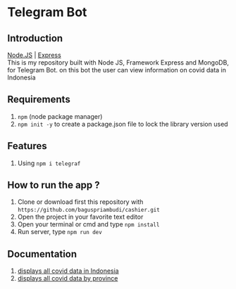 # Telegram Bot
## Introduction
[Node.JS](https://nodejs.org/en/) | [Express](https://expressjs.com/)<br/>
This is my repository built with Node JS, Framework Express and MongoDB, for Telegram Bot. on this bot the user can view information on covid data in Indonesia
## Requirements
1. `npm` (node package manager)<br/>
2. `npm init -y` to create a package.json file to lock the library version used
## Features
1. Using `npm i telegraf`
## How to run the app ?
1. Clone or download first this repository with `https://github.com/baguspriambudi/cashier.git`<br/>
2. Open the project in your favorite text editor<br/>
3. Open your terminal or cmd and type `npm install`<br/>
4. Run server, type `npm run dev`
## Documentation
1. [displays all covid data in Indonesia](https://user-images.githubusercontent.com/26361824/95816546-947e2200-0d49-11eb-97cf-4779e3044fa9.jpg)
2. [displays all covid data by province](https://user-images.githubusercontent.com/26361824/95816803-225a0d00-0d4a-11eb-9803-7e19af267005.jpg)

